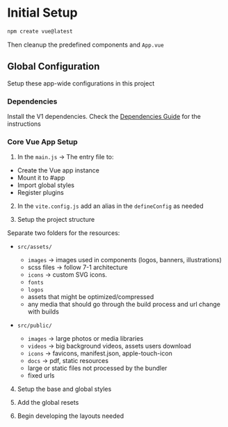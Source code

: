 # Initial Setup 
```bash 
npm create vue@latest
```
Then cleanup the predefined components and `App.vue`

## Global Configuration 

Setup these app-wide configurations in this project 

### Dependencies 

Install the V1 dependencies. 
Check the [Dependencies Guide](dependencies.md) for the instructions 

### Core Vue App Setup 

1. In the `main.js` -> The entry file to:
- Create the Vue app instance
- Mount it to #app
- Import global styles
- Register plugins

2. In the `vite.config.js` add an alias in the `defineConfig` as needed 

3. Setup the project structure

Separate two folders for the resources:
- `src/assets/` 
  - `images` -> images used in components (logos, banners, illustrations)
  - scss files -> follow 7-1 architecture 
  - `icons` -> custom SVG icons. 
  - `fonts`  
  - `logos`
  - assets that might be optimized/compressed
  - any media that should go through the build process and url change with builds

- `src/public/`
  - `images` -> large photos or media libraries
  - `videos` -> big background videos, assets users download
  - `icons` -> favicons, manifest.json, apple-touch-icon
  - `docs` -> pdf, static resources
  - large or static files not processed by the bundler 
  - fixed urls    

4. Setup the base and global styles 

5. Add the global resets 

5. Begin developing the layouts needed

